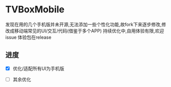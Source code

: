 # TVBoxMobile

发现在用的几个手机版并未开源,无法添加一些个性化功能,故fork下来逐步修改,修改成移动端常见的UI/交互/代码(借鉴于多个APP)
持续优化中,自用体验有限,欢迎issue
体验包在release



## 进度

- [x] 优化/适配所有UI为手机版

- [ ] 其余优化
